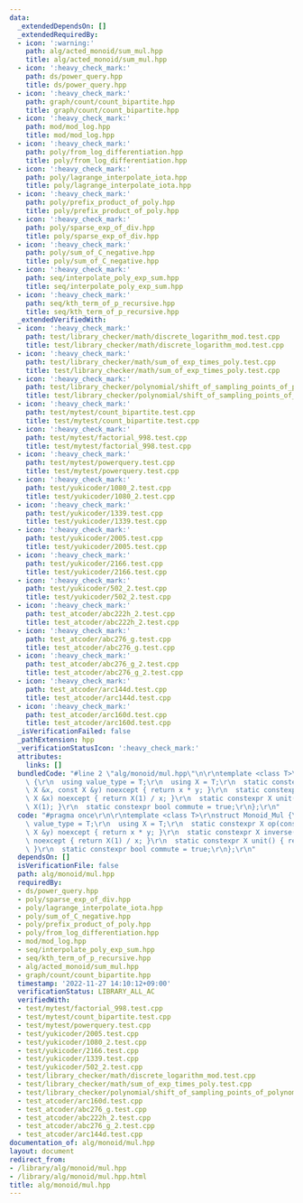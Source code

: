 ```yaml
---
data:
  _extendedDependsOn: []
  _extendedRequiredBy:
  - icon: ':warning:'
    path: alg/acted_monoid/sum_mul.hpp
    title: alg/acted_monoid/sum_mul.hpp
  - icon: ':heavy_check_mark:'
    path: ds/power_query.hpp
    title: ds/power_query.hpp
  - icon: ':heavy_check_mark:'
    path: graph/count/count_bipartite.hpp
    title: graph/count/count_bipartite.hpp
  - icon: ':heavy_check_mark:'
    path: mod/mod_log.hpp
    title: mod/mod_log.hpp
  - icon: ':heavy_check_mark:'
    path: poly/from_log_differentiation.hpp
    title: poly/from_log_differentiation.hpp
  - icon: ':heavy_check_mark:'
    path: poly/lagrange_interpolate_iota.hpp
    title: poly/lagrange_interpolate_iota.hpp
  - icon: ':heavy_check_mark:'
    path: poly/prefix_product_of_poly.hpp
    title: poly/prefix_product_of_poly.hpp
  - icon: ':heavy_check_mark:'
    path: poly/sparse_exp_of_div.hpp
    title: poly/sparse_exp_of_div.hpp
  - icon: ':heavy_check_mark:'
    path: poly/sum_of_C_negative.hpp
    title: poly/sum_of_C_negative.hpp
  - icon: ':heavy_check_mark:'
    path: seq/interpolate_poly_exp_sum.hpp
    title: seq/interpolate_poly_exp_sum.hpp
  - icon: ':heavy_check_mark:'
    path: seq/kth_term_of_p_recursive.hpp
    title: seq/kth_term_of_p_recursive.hpp
  _extendedVerifiedWith:
  - icon: ':heavy_check_mark:'
    path: test/library_checker/math/discrete_logarithm_mod.test.cpp
    title: test/library_checker/math/discrete_logarithm_mod.test.cpp
  - icon: ':heavy_check_mark:'
    path: test/library_checker/math/sum_of_exp_times_poly.test.cpp
    title: test/library_checker/math/sum_of_exp_times_poly.test.cpp
  - icon: ':heavy_check_mark:'
    path: test/library_checker/polynomial/shift_of_sampling_points_of_polynomial.test.cpp
    title: test/library_checker/polynomial/shift_of_sampling_points_of_polynomial.test.cpp
  - icon: ':heavy_check_mark:'
    path: test/mytest/count_bipartite.test.cpp
    title: test/mytest/count_bipartite.test.cpp
  - icon: ':heavy_check_mark:'
    path: test/mytest/factorial_998.test.cpp
    title: test/mytest/factorial_998.test.cpp
  - icon: ':heavy_check_mark:'
    path: test/mytest/powerquery.test.cpp
    title: test/mytest/powerquery.test.cpp
  - icon: ':heavy_check_mark:'
    path: test/yukicoder/1080_2.test.cpp
    title: test/yukicoder/1080_2.test.cpp
  - icon: ':heavy_check_mark:'
    path: test/yukicoder/1339.test.cpp
    title: test/yukicoder/1339.test.cpp
  - icon: ':heavy_check_mark:'
    path: test/yukicoder/2005.test.cpp
    title: test/yukicoder/2005.test.cpp
  - icon: ':heavy_check_mark:'
    path: test/yukicoder/2166.test.cpp
    title: test/yukicoder/2166.test.cpp
  - icon: ':heavy_check_mark:'
    path: test/yukicoder/502_2.test.cpp
    title: test/yukicoder/502_2.test.cpp
  - icon: ':heavy_check_mark:'
    path: test_atcoder/abc222h_2.test.cpp
    title: test_atcoder/abc222h_2.test.cpp
  - icon: ':heavy_check_mark:'
    path: test_atcoder/abc276_g.test.cpp
    title: test_atcoder/abc276_g.test.cpp
  - icon: ':heavy_check_mark:'
    path: test_atcoder/abc276_g_2.test.cpp
    title: test_atcoder/abc276_g_2.test.cpp
  - icon: ':heavy_check_mark:'
    path: test_atcoder/arc144d.test.cpp
    title: test_atcoder/arc144d.test.cpp
  - icon: ':heavy_check_mark:'
    path: test_atcoder/arc160d.test.cpp
    title: test_atcoder/arc160d.test.cpp
  _isVerificationFailed: false
  _pathExtension: hpp
  _verificationStatusIcon: ':heavy_check_mark:'
  attributes:
    links: []
  bundledCode: "#line 2 \"alg/monoid/mul.hpp\"\n\r\ntemplate <class T>\r\nstruct Monoid_Mul\
    \ {\r\n  using value_type = T;\r\n  using X = T;\r\n  static constexpr X op(const\
    \ X &x, const X &y) noexcept { return x * y; }\r\n  static constexpr X inverse(const\
    \ X &x) noexcept { return X(1) / x; }\r\n  static constexpr X unit() { return\
    \ X(1); }\r\n  static constexpr bool commute = true;\r\n};\r\n"
  code: "#pragma once\r\n\r\ntemplate <class T>\r\nstruct Monoid_Mul {\r\n  using\
    \ value_type = T;\r\n  using X = T;\r\n  static constexpr X op(const X &x, const\
    \ X &y) noexcept { return x * y; }\r\n  static constexpr X inverse(const X &x)\
    \ noexcept { return X(1) / x; }\r\n  static constexpr X unit() { return X(1);\
    \ }\r\n  static constexpr bool commute = true;\r\n};\r\n"
  dependsOn: []
  isVerificationFile: false
  path: alg/monoid/mul.hpp
  requiredBy:
  - ds/power_query.hpp
  - poly/sparse_exp_of_div.hpp
  - poly/lagrange_interpolate_iota.hpp
  - poly/sum_of_C_negative.hpp
  - poly/prefix_product_of_poly.hpp
  - poly/from_log_differentiation.hpp
  - mod/mod_log.hpp
  - seq/interpolate_poly_exp_sum.hpp
  - seq/kth_term_of_p_recursive.hpp
  - alg/acted_monoid/sum_mul.hpp
  - graph/count/count_bipartite.hpp
  timestamp: '2022-11-27 14:10:12+09:00'
  verificationStatus: LIBRARY_ALL_AC
  verifiedWith:
  - test/mytest/factorial_998.test.cpp
  - test/mytest/count_bipartite.test.cpp
  - test/mytest/powerquery.test.cpp
  - test/yukicoder/2005.test.cpp
  - test/yukicoder/1080_2.test.cpp
  - test/yukicoder/2166.test.cpp
  - test/yukicoder/1339.test.cpp
  - test/yukicoder/502_2.test.cpp
  - test/library_checker/math/discrete_logarithm_mod.test.cpp
  - test/library_checker/math/sum_of_exp_times_poly.test.cpp
  - test/library_checker/polynomial/shift_of_sampling_points_of_polynomial.test.cpp
  - test_atcoder/arc160d.test.cpp
  - test_atcoder/abc276_g.test.cpp
  - test_atcoder/abc222h_2.test.cpp
  - test_atcoder/abc276_g_2.test.cpp
  - test_atcoder/arc144d.test.cpp
documentation_of: alg/monoid/mul.hpp
layout: document
redirect_from:
- /library/alg/monoid/mul.hpp
- /library/alg/monoid/mul.hpp.html
title: alg/monoid/mul.hpp
---
```

